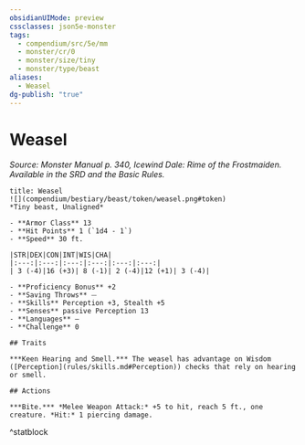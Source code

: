 ```yaml
---
obsidianUIMode: preview
cssclasses: json5e-monster
tags:
  - compendium/src/5e/mm
  - monster/cr/0
  - monster/size/tiny
  - monster/type/beast
aliases:
  - Weasel
dg-publish: "true"
---
```

# Weasel
*Source: Monster Manual p. 340, Icewind Dale: Rime of the Frostmaiden. Available in the SRD and the Basic Rules.*  

```ad-statblock
title: Weasel
![](compendium/bestiary/beast/token/weasel.png#token)
*Tiny beast, Unaligned*

- **Armor Class** 13 
- **Hit Points** 1 (`1d4 - 1`)
- **Speed** 30 ft.

|STR|DEX|CON|INT|WIS|CHA|
|:---:|:---:|:---:|:---:|:---:|:---:|
| 3 (-4)|16 (+3)| 8 (-1)| 2 (-4)|12 (+1)| 3 (-4)|

- **Proficiency Bonus** +2
- **Saving Throws** ⏤
- **Skills** Perception +3, Stealth +5
- **Senses** passive Perception 13
- **Languages** —
- **Challenge** 0

## Traits

***Keen Hearing and Smell.*** The weasel has advantage on Wisdom ([Perception](rules/skills.md#Perception)) checks that rely on hearing or smell.

## Actions

***Bite.*** *Melee Weapon Attack:* +5 to hit, reach 5 ft., one creature. *Hit:* 1 piercing damage.
```
^statblock